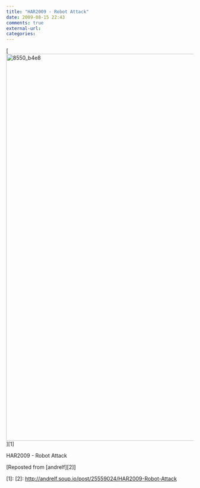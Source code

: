 ```yaml
---
title: "HAR2009 - Robot Attack"
date: 2009-08-15 22:43
comments: true
external-url:
categories:
---
```

[<img src="http://6.asset.soup.io/asset/0425/8550_b4e8.jpeg" width="1386" height="1039" alt="8550_b4e8" />][1]

HAR2009 - Robot Attack

[Reposted from [andrelf][2]]

  [1]: 
  [2]: http://andrelf.soup.io/post/25559024/HAR2009-Robot-Attack
